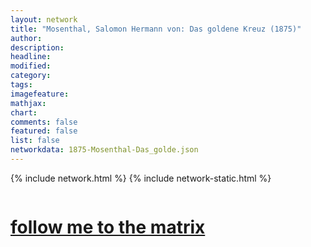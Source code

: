 ```yaml
---
layout: network
title: "Mosenthal, Salomon Hermann von: Das goldene Kreuz (1875)"
author:
description:
headline:
modified:
category:
tags: 
imagefeature: 
mathjax: 
chart: 
comments: false
featured: false
list: false
networkdata: 1875-Mosenthal-Das_golde.json
---
```

{% include network.html %}
{% include network-static.html %}
<div class="row">
  <div class="small-5 small-centered columns"><a href="/matrix454"><h1>follow me to the matrix</h1></a>
</div>
</div>
